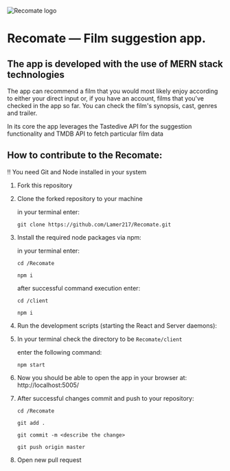 ![Recomate logo](https://user-images.githubusercontent.com/62716818/160145478-5319d6fc-1cf6-4650-9de4-378e8001fb16.png)

# Recomate &mdash; Film suggestion app.


## The app is developed with the use of MERN stack technologies

The app can recommend a film that you would most likely enjoy according to either your direct input or, if you have an account, films that you've checked in the app so far. You can check the film's synopsis, cast, genres and trailer.

In its core the app leverages the Tastedive API for the suggestion functionality and TMDB API to fetch particular film data

## How to contribute to the Recomate:

‼ You need Git and Node installed in your system
1) Fork this repository
2) Clone the forked repository to your machine

    in your terminal enter: 
    
    `git clone https://github.com/Lamer217/Recomate.git`
3) Install the required node packages via npm:

    in your terminal enter: 
    
    `cd /Recomate`
    
    `npm i`
    
    after successful command execution enter:
    
    `cd /client`
    
    `npm i`
4) Run the development scripts (starting the React and Server daemons):
5) In your terminal check the directory to be `Recomate/client`
    
    enter the following command: 
    
    `npm start`
5) Now you should be able to open the app in your browser at: http://localhost:5005/
6) After successful changes commit and push to your repository:

    `cd /Recomate`
    
    `git add .`
    
    `git commit -m <describe the change>`
    
    `git push origin master`
8) Open new pull request
